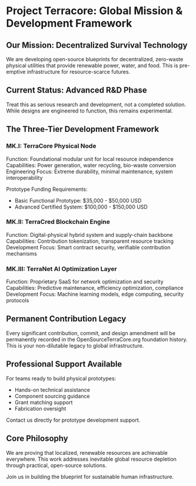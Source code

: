 # Project Terracore: Global Mission & Development Framework

## Our Mission: Decentralized Survival Technology

We are developing open-source blueprints for decentralized, zero-waste physical utilities that provide renewable power, water, and food. This is pre-emptive infrastructure for resource-scarce futures.

## Current Status: Advanced R&D Phase

Treat this as serious research and development, not a completed solution. While designs are engineered to function, this remains experimental.

## The Three-Tier Development Framework

### MK.I: TerraCore Physical Node
Function: Foundational modular unit for local resource independence
Capabilities: Power generation, water recycling, bio-waste conversion
Engineering Focus: Extreme durability, minimal maintenance, system interoperability

Prototype Funding Requirements:
- Basic Functional Prototype: $35,000 - $50,000 USD
- Advanced Certified System: $100,000 - $150,000 USD

### MK.II: TerraCred Blockchain Engine
Function: Digital-physical hybrid system and supply-chain backbone
Capabilities: Contribution tokenization, transparent resource tracking
Development Focus: Smart contract security, verifiable contribution mechanisms

### MK.III: TerraNet AI Optimization Layer
Function: Proprietary SaaS for network optimization and security
Capabilities: Predictive maintenance, efficiency optimization, compliance
Development Focus: Machine learning models, edge computing, security protocols

## Permanent Contribution Legacy

Every significant contribution, commit, and design amendment will be permanently recorded in the OpenSourceTerraCore.org foundation history. This is your non-dilutable legacy to global infrastructure.

## Professional Support Available

For teams ready to build physical prototypes:
- Hands-on technical assistance
- Component sourcing guidance  
- Grant matching support
- Fabrication oversight

Contact us directly for prototype development support.

## Core Philosophy

We are proving that localized, renewable resources are achievable everywhere. This work addresses inevitable global resource depletion through practical, open-source solutions.

Join us in building the blueprint for sustainable human infrastructure.
